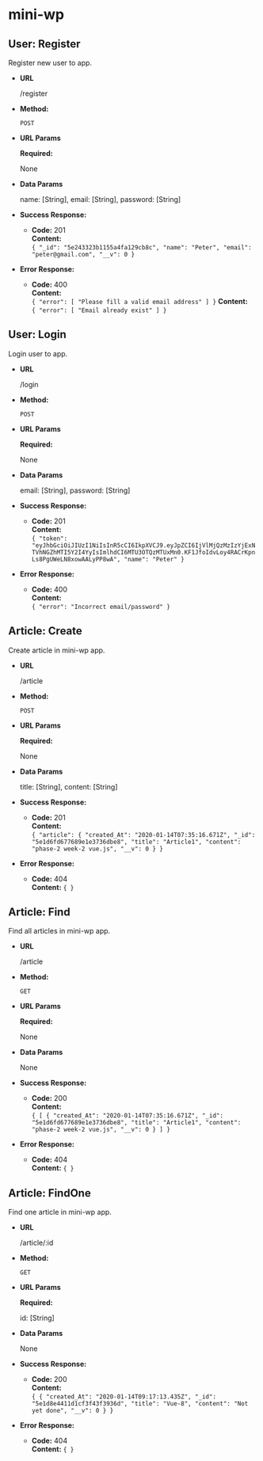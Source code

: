 # mini-wp

**User: Register**
----
  Register new user to app.

* **URL**

  /register

* **Method:**

  `POST`
  
*  **URL Params**

   **Required:**
 
   None

* **Data Params**

   name: [String],
   email: [String],
   password: [String]

* **Success Response:**

  * **Code:** 201 <br />
    **Content:** <br />`{
        "_id": "5e243323b1155a4fa129cb8c",
        "name": "Peter",
        "email": "peter@gmail.com",
        "__v": 0
    }`
 
* **Error Response:**

  * **Code:** 400 <br />
    **Content:** <br />`{
        "error": [
            "Please fill a valid email address"
        ]
    }`
    **Content:** <br />`{
        "error": [
            "Email already exist"
        ]
    }`

**User: Login**
----
  Login user to app.

* **URL**

  /login

* **Method:**

  `POST`
  
*  **URL Params**

   **Required:**
 
   None

* **Data Params**

   email: [String],
   password: [String]

* **Success Response:**

  * **Code:** 201 <br />
    **Content:** <br />`{
        "token": "eyJhbGciOiJIUzI1NiIsInR5cCI6IkpXVCJ9.eyJpZCI6IjVlMjQzMzIzYjExNTVhNGZhMTI5Y2I4YyIsImlhdCI6MTU3OTQzMTUxMn0.KF1JfoIdvLoy4RACrKpnLs8PgUWeLN8xowAALyPP8wA",
        "name": "Peter"
    }`
 
* **Error Response:**

  * **Code:** 400 <br />
    **Content:** <br />`{
        "error": "Incorrect email/password"
    }`

**Article: Create**
----
  Create article in mini-wp app.

* **URL**

  /article

* **Method:**

  `POST`
  
*  **URL Params**

   **Required:**
 
   None

* **Data Params**

   title: [String],
   content: [String]

* **Success Response:**

  * **Code:** 201 <br />
    **Content:** <br />`{
    "article": {
        "created_At": "2020-01-14T07:35:16.671Z",
        "_id": "5e1d6fd677689e1e3736dbe8",
        "title": "Article1",
        "content": "phase-2 week-2 vue.js",
        "__v": 0
    }
    }`
 
* **Error Response:**

  * **Code:** 404 <br />
    **Content:** `{
}`

**Article: Find**
----
  Find all articles in mini-wp app.

* **URL**

  /article

* **Method:**

  `GET`
  
*  **URL Params**

   **Required:**
 
   None

* **Data Params**

   None

* **Success Response:**

  * **Code:** 200 <br />
    **Content:** <br />`{
        [
            {
                "created_At": "2020-01-14T07:35:16.671Z",
                "_id": "5e1d6fd677689e1e3736dbe8",
                "title": "Article1",
                "content": "phase-2 week-2 vue.js",
                "__v": 0
            }
        ]
    }`
 
* **Error Response:**

  * **Code:** 404 <br />
    **Content:** `{
}`

**Article: FindOne**
----
  Find one article in mini-wp app.

* **URL**

  /article/:id

* **Method:**

  `GET`
  
*  **URL Params**

   **Required:**
 
   id: [String]

* **Data Params**

   None

* **Success Response:**

  * **Code:** 200 <br />
    **Content:** <br />`{
        {
            "created_At": "2020-01-14T09:17:13.435Z",
            "_id": "5e1d8e4411d1cf3f43f3936d",
            "title": "Vue-8",
            "content": "Not yet done",
            "__v": 0
        }
    }`
 
* **Error Response:**

  * **Code:** 404 <br />
    **Content:** `{
}`
